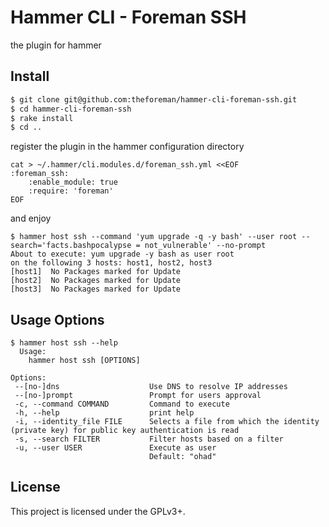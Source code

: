 Hammer CLI - Foreman SSH
========================

the plugin for hammer

Install
-------

```bash
$ git clone git@github.com:theforeman/hammer-cli-foreman-ssh.git
$ cd hammer-cli-foreman-ssh
$ rake install
$ cd ..
```

register the plugin in the hammer configuration directory

```
cat > ~/.hammer/cli.modules.d/foreman_ssh.yml <<EOF
:foreman_ssh:
    :enable_module: true
    :require: 'foreman'
EOF
```

and enjoy

```
$ hammer host ssh --command 'yum upgrade -q -y bash' --user root --search='facts.bashpocalypse = not_vulnerable' --no-prompt
About to execute: yum upgrade -y bash as user root
on the following 3 hosts: host1, host2, host3
[host1]  No Packages marked for Update
[host2]  No Packages marked for Update
[host3]  No Packages marked for Update
```

Usage Options
-------------


```
$ hammer host ssh --help
  Usage:
    hammer host ssh [OPTIONS]

Options:
 --[no-]dns                    Use DNS to resolve IP addresses
 --[no-]prompt                 Prompt for users approval
 -c, --command COMMAND         Command to execute
 -h, --help                    print help
 -i, --identity_file FILE      Selects a file from which the identity (private key) for public key authentication is read
 -s, --search FILTER           Filter hosts based on a filter
 -u, --user USER               Execute as user
                               Default: "ohad"
```

License
-------
This project is licensed under the GPLv3+.
